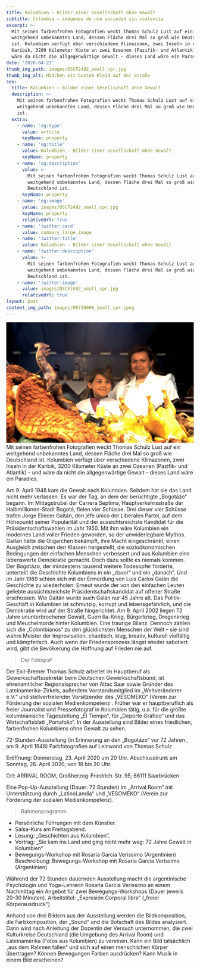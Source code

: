 ```yaml
---
title: Kolumbien – Bilder einer Gesellschaft ohne Gewalt
subtitle: Colombia – imágenes de una sociedad sin violencia
excerpt: >-
  Mit seinen farbenfrohen Fotografien weckt Thomas Schulz Lust auf ein
  weitgehend unbekanntes Land, dessen Fläche drei Mal so groß wie Deutschland
  ist. Kolumbien verfügt über verschiedene Klimazonen, zwei Inseln in der
  Karibik, 3200 Kilometer Küste an zwei Ozeanen (Pazifik- und Atlantik) – und
  wäre da nicht die allgegenwärtige Gewalt – dieses Land wäre ein Paradies.
date: '2020-04-23'
thumb_img_path: images/DSCF2492_small_cpr.jpg
thumb_img_alt: Mädchen mit buntem Kleid auf der Straße
seo:
  title: Kolumbien – Bilder einer Gesellschaft ohne Gewalt
  description: >-
    Mit seinen farbenfrohen Fotografien weckt Thomas Schulz Lust auf ein
    weitgehend unbekanntes Land, dessen Fläche drei Mal so groß wie Deutschland
    ist. 
  extra:
    - name: 'og:type'
      value: article
      keyName: property
    - name: 'og:title'
      value: Kolumbien – Bilder einer Gesellschaft ohne Gewalt
      keyName: property
    - name: 'og:description'
      value: >-
        Mit seinen farbenfrohen Fotografien weckt Thomas Schulz Lust auf ein
        weitgehend unbekanntes Land, dessen Fläche drei Mal so groß wie
        Deutschland ist.
      keyName: property
    - name: 'og:image'
      value: images/DSCF2492_small_cpr.jpg
      keyName: property
      relativeUrl: true
    - name: 'twitter:card'
      value: summary_large_image
    - name: 'twitter:title'
      value: Kolumbien – Bilder einer Gesellschaft ohne Gewalt
    - name: 'twitter:description'
      value: >-
        Mit seinen farbenfrohen Fotografien weckt Thomas Schulz Lust auf ein
        weitgehend unbekanntes Land, dessen Fläche drei Mal so groß wie
        Deutschland ist.
    - name: 'twitter:image'
      value: images/DSCF2492_small_cpr.jpg
      relativeUrl: true
layout: post
content_img_path: images/00730008_small_cpr.jpeg
---
```

![](images/Fdrei_small_cpr.jpg)Mit seinen farbenfrohen Fotografien weckt Thomas Schulz Lust auf ein weitgehend unbekanntes Land, dessen Fläche drei Mal so groß wie Deutschland ist. Kolumbien verfügt über verschiedene Klimazonen, zwei Inseln in der Karibik, 3200 Kilometer Küste an zwei Ozeanen (Pazifik- und Atlantik) – und wäre da nicht die allgegenwärtige Gewalt – dieses Land wäre ein Paradies.

Am 9. April 1948 kam die Gewalt nach Kolumbien. Seitdem hat sie das Land nicht mehr verlassen. Es war der Tag, an dem der berüchtigte „Bogotázo“ begann. Im Mittagstrubel der Carrera Septima, Hauptverkehrsstraße der Halbmillionen-Stadt Bogotá, fielen vier Schüsse.  Drei dieser vier Schüsse trafen Jorge Eliecer Gaitán, den jéfe único der Liberalen Partei, auf dem Höhepunkt seiner Popularität und der aussichtsreichste Kandidat für die Präsidentschaftswahlen im Jahr 1950. Mit ihm wäre Kolumbien ein modernes Land voller Frieden geworden, so der unwiderlegbare Mythos. Gaitan hätte die Oligarchen bekämpft, ihre Macht eingeschränkt, einen Ausgleich zwischen den Klassen hergestellt, die sozioökonomischen Bedingungen der einfachen Menschen verbessert und aus Kolumbien eine lebenswerte Demokratie gemacht.
Doch dazu sollte es niemals kommen. Der Bogotázo, der mindestens tausend weitere Todesopfer forderte, unterteilt die Geschichte Kolumbiens in ein „davor“ und ein „danach“. Und im Jahr 1989 schien sich mit der Ermordung von Luis Carlos Galán die Geschichte zu wiederholen: Erneut wurde der von den einfachen Leuten geliebte aussichtsreichste Präsidentschaftskandidat auf offener Straße erschossen. Wie Gaitán wurde auch Galán nur 45 Jahre alt. Das Politik-Geschäft in Kolumbien ist schmutzig, korrupt und lebensgefährlich, und die Demokratie wird auf der Straße hingerichtet. Am 9. April 2002 liegen 72 Jahre ununterbrochener Gewalt, Guerrilla-Krieg, Bürgerkrieg, Drogenkrieg und Meuchelmorde hinter Kolumbien. Eine traurige Bilanz. Dennoch zählen sich die „Colombianos“ zu den glücklichsten Menschen der Welt – sie sind wahre Meister der Improvisation, chaotisch, klug, kreativ, kulturell vielfältig und kämpferisch. Auch wenn der Friedensprozess längst wieder sabotiert wird, gibt die Bevölkerung die Hoffnung auf Frieden nie auf.

> Der Fotograf

Der Exil-Bremer Thomas Schulz arbeitet im Hauptberuf als Gewerkschaftssekretär beim Deutschen Gewerkschaftsbund, ist ehrenamtlicher Regionalsprecher von Attac Saar sowie Gründer des Lateinamerika-Zirkels, außerdem Vorstandsmitglied im „Weltveränderer e.V.“ und stellvertretender Vorsitzender des „VESOMEKO“ (Verein zur Förderung der sozialen Medienkompetenz . Früher war er hauptberuflich als freier Journalist und Pressefotograf in Kolumbien tätig, u.a. für die größte kolumbianische Tageszeitung „El Tiempo“, für „Deporte Gráfico“ und das Wirtschaftsblatt „Portafolio“. In der Ausstellung sind Bilder eines friedlichen, farbenfrohen Kolumbiens ohne Gewalt zu sehen.

72-Stunden-Ausstellung (in Erinnerung an den „Bogotázo“ vor 72 Jahren , am 9. April 1948)
Farbfotografien auf Leinwand von Thomas Schulz

Eröffnung: Donnerstag, 23. April 2020 um 20 Uhr. Abschlusstrunk am Sonntag, 26. April 2020, von 18 bis 20 Uhr.

Ort: ARRIVAL ROOM, Großherzog-Friedrich-Str. 95, 66111 Saarbrücken

Eine Pop-Up-Ausstellung (Dauer: 72 Stunden) im „Arrival Room“ mit Unterstützung durch „LatinoLandia“ und „VESOMEKO“ (Verein zur Förderung der sozialen Medienkompetenz).

> Rahmenprogramm

*   Persönliche Führungen mit dem Künstler.
*   Salsa-Kurs am Freitagabend.
*   Lesung: „Geschichten aus Kolumbien“.
*   Vortrag: „Sie kam ins Land und ging nicht mehr weg: 72 Jahre Gewalt in Kolumbien“
*   Bewegungs-Workshop mit Rosaria Garcia Verissimo (Argentinien)
    Beschreibung: Bewegungs-Workshop mit Rosaria Garcia Verissimo (Argentinien)

Während der 72 Stunden dauernden Ausstellung macht die argentinische Psychologin und Yoga-Lehrerin Rosaria Garcia Verissimo an einem Nachmittag ein Angebot für zwei Bewegungs-Workshops (Dauer jeweils 20-30 Minuten). Arbeitstitel: „Expresión Corporal libre“ („freier Körperausdruck“)

Anhand von drei Bildern aus der Ausstellung werden die Bildkomposition, die Farbkomposition, der „Sound“ und die Botschaft des Bildes analysiert. Dann wird nach Anleitung der Dozentin der Versuch unternommen, die zwei Kulturkreise Deutschland (die Umgebung des Arrival Room) und Lateinamerika (Fotos aus Kolumbien) zu vereinen. Kann ein Bild tatsächlich „aus dem Rahmen fallen“ und sich auf einen menschlichen Körper übertragen? Können Bewegungen Farben ausdrücken? Kann Musik in einem Bild erscheinen?
